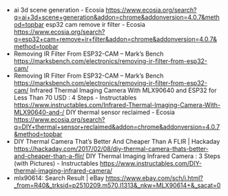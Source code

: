 - ai 3d scene generation - Ecosia
  https://www.ecosia.org/search?q=ai+3d+scene+generation&addon=chrome&addonversion=4.0.7&method=topbar
  esp32 cam remove ir filter - Ecosia
  https://www.ecosia.org/search?q=esp32+cam+remove+ir+filter&addon=chrome&addonversion=4.0.7&method=topbar
- Removing IR Filter From ESP32-CAM – Mark’s Bench
  https://marksbench.com/electronics/removing-ir-filter-from-esp32-cam/
- Removing IR Filter From ESP32-CAM – Mark’s Bench
  https://marksbench.com/electronics/removing-ir-filter-from-esp32-cam/
  Infrared Thermal Imaging Camera With MLX90640 and ESP32 for Less Than 70 USD : 4 Steps - Instructables
  https://www.instructables.com/Infrared-Thermal-Imaging-Camera-With-MLX90640-and-/
  DIY thermal sensor reclaimed - Ecosia
  https://www.ecosia.org/search?q=DIY+thermal+sensor+reclaimed&addon=chrome&addonversion=4.0.7&method=topbar
- DIY Thermal Camera That’s Better And Cheaper Than A FLIR | Hackaday
  https://hackaday.com/2017/02/08/diy-thermal-camera-thats-better-and-cheaper-than-a-flir/
  DIY Thermal Imaging Infrared Camera : 3 Steps (with Pictures) - Instructables
  https://www.instructables.com/DIY-thermal-imaging-infrared-camera/
- mlx90614: Search Result | eBay
  https://www.ebay.com/sch/i.html?_from=R40&_trksid=p2510209.m570.l1313&_nkw=MLX90614+&_sacat=0